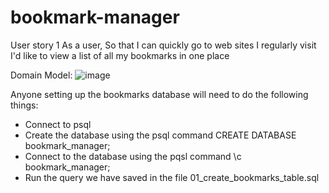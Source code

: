  # bookmark-manager

User story 1
As a user,
So that I can quickly go to web sites I regularly visit
I'd like to view a list of all my bookmarks in one place

Domain Model:
![image](https://user-images.githubusercontent.com/64266350/129575654-1a69595d-f5bf-440a-9374-b269caa3a010.png)

Anyone setting up the bookmarks database will need to do the following things:

- Connect to psql
- Create the database using the psql command CREATE DATABASE bookmark_manager;
- Connect to the database using the pqsl command \c bookmark_manager;
- Run the query we have saved in the file 01_create_bookmarks_table.sql